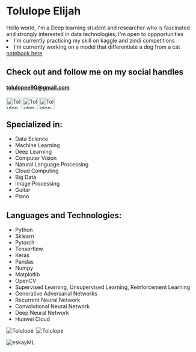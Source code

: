 <p><h1>Tolulope Elijah</h1></p>
Hello world, I'm a Deep learning student and researcher who is fascinated and strongly interested in data technologies, I'm open to oppportunities
<li>I'm currently practicing my skill on kaggle and zindi competitions<br /></li>
<li>I'm currently working on a model that differentiate a dog from a cat          <a href = https://github.com/Tolulopeelijah/Cats-vs-Dog-classifier>notebook here</a></li>
<p><h2>Check out and follow me on my social handles</h2>
<h4><a href=mailto:tolulopee90@gmail.com alt = tolulopee90@gmail.com>tolulopee90@gmail.com</a></h4>
<a href="https://twitter.com/Tolulopee90" target="blank"><img align="center" src="https://raw.githubusercontent.com/rahuldkjain/github-profile-readme-generator/master/src/images/icons/Social/twitter.svg" alt="Tolulope" height="30" width="40" /></a>
<a href="https://kaggle.com/tolulopeelijah" target="blank"><img align="center" src="https://raw.githubusercontent.com/rahuldkjain/github-profile-readme-generator/master/src/images/icons/Social/kaggle.svg" alt="Tolulope" height="30" width="40" /></a>
<a href="https://kaggle.com/tolulopeelijah" target="blank"><img align="center" src="https://raw.githubusercontent.com/rahuldkjain/github-profile-readme-generator/master/src/images/icons/Social/linked-in-alt.svg" alt="Tolulope" height="30" width="40" /></a></p>

<h2>Specialized in: </h2>
<ul>
  <li>Data Science</li>
  <li>Machine Learning</li>
  <li>Deep Learning</li>
  <li>Computer Vision</li>
  <li>Natural Language Processing</li>
  <li>Cloud Computing</li>
  <li>Big Data</li>
  <li>Image Processing</li>
  <li>Guitar</li>
  <li>Piano</li>
 </ul>
 
<h2>Languages and Technologies: </h2>
<ul>
  <li>Python</li><li>Sklearn</li><li>Pytorch</li><li>Tensorflow</li><li>Keras</li><li>Pandas</li><li>Numpy</li><li>Matplotlib</li><li>OpenCV</li>
  <li>Supervised Learning, Unsupervised Learning, Reinforcement Learning</li>
  <li>Generative Adversarial Networks</li>
  <li>Recurrent Neural Network</li>
  <li>Convolutional Neural Network</li>
  <li>Deep Neural Network</li>
  <li>Huawei Cloud</li>
 </ul>
<p><img align = "left" src="https://github-readme-stats.vercel.app/api/top-langs/?username=Tolulopeelijah&show_icons=true&theme=gotham" alt="Tolulope" /></p>
<p>&nbsp;<img src="https://github-readme-stats.vercel.app/api?username=Tolulopeelijah&show_icons=true&theme=gotham" alt="Tolulope" /></p>
<p><img align="center" src="https://github-readme-streak-stats.herokuapp.com/?user=Tolulopeelijah&theme=gotham" alt="eskayML" /></p>
